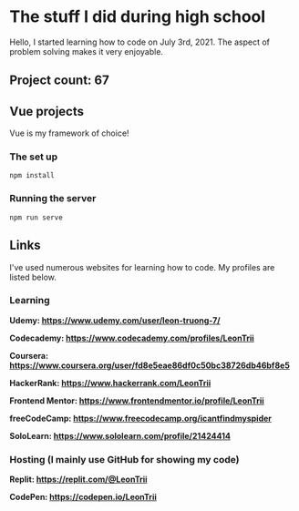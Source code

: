 # The stuff I did during high school

Hello, I started learning how to code on July 3rd, 2021. The aspect of problem solving makes it very enjoyable.

## Project count: 67

## Vue projects

Vue is my framework of choice!

### The set up
```
npm install
```
### Running the server 
```
npm run serve
```

## Links

I've used numerous websites for learning how to code. My profiles are listed below.

### Learning
**Udemy: https://www.udemy.com/user/leon-truong-7/**

**Codecademy: https://www.codecademy.com/profiles/LeonTrii**

**Coursera: https://www.coursera.org/user/fd8e5eae86df0c50bc38726db46bf8e5**

**HackerRank: https://www.hackerrank.com/LeonTrii**

**Frontend Mentor: https://www.frontendmentor.io/profile/LeonTrii**

**freeCodeCamp: https://www.freecodecamp.org/icantfindmyspider**

**SoloLearn: https://www.sololearn.com/profile/21424414**

### Hosting (I mainly use GitHub for showing my code)

**Replit: https://replit.com/@LeonTrii**

**CodePen: https://codepen.io/LeonTrii**
